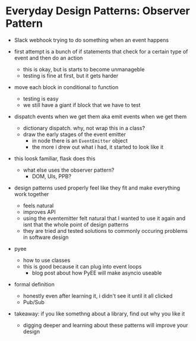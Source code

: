 # Everyday Design Patterns: Observer Pattern

- Slack webhook trying to do something when an event happens
- first attempt is a bunch of if statements that check for a certain type of event and then do an action
  - this is okay, but is starts to become unmanageble
  - testing is fine at first, but it gets harder
- move each block in conditional to function
  - testing is easy
  - we still have a giant if block that we have to test
- dispatch events when we get them aka emit events when we get them
  - dictionary dispatch. why, not wrap this in a class?
  - draw the early stages of the event emitter
    - in node there is an `EventEmitter` object
    - the more i drew out what i had, it started to look like it

- this loosk familiar, flask does this
  - what else uses the observer pattern?
    - DOM, UIs, PPB?

- design patterns used properly feel like they fit and make everything work together
  - feels natural
  - improves API
  - using the eventemitter felt natural that I wanted to use it again and isnt that the whole point of design patterns
  - they are tried and tested solutions to commonly occuring problems in software design

- pyee
  - how to use classes
  - this is good because it can plug into event loops
    - blog post about how PyEE will make asyncio useable

- formal definition
  - honestly even after learning it, i didn't see it until it all clicked
  - Pub/Sub

- takeaway: if you like somethng about a library, find out why you like it
  - digging deeper and learning about these patterns will improve your design

